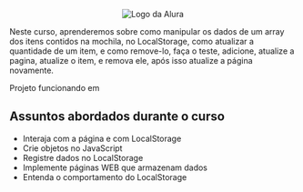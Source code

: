 <p align="center"> <img src="https://github.com/MonicaHillman/aluraplay-requisicoes/blob/main/img/logo.png" alt="Logo da Alura"> </p>

<p>Neste curso, aprenderemos sobre como manipular os dados de um array dos itens contidos na mochila, no LocalStorage, como atualizar a quantidade de um item, e como remove-lo, faça o teste, adicione, atualize a pagina, atualize o item, e remova ele, após isso atualize a página novamente.</p>

<p>Projeto funcionando em </p>

## Assuntos abordados durante o curso
* Interaja com a página e com LocalStorage
* Crie objetos no JavaScript
* Registre dados no LocalStorage
* Implemente páginas WEB que armazenam dados
* Entenda o comportamento do LocalStorage